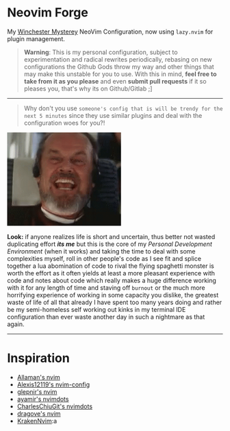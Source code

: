 # Neovim Forge

My [Winchester Mysterey](https://en.wikipedia.org/wiki/Winchester_Mystery_House) NeoVim Configuration, now using `lazy.nvim` for plugin management.

> **Warning**: This is my personal configuration, subject to experimentation and radical rewrites periodically, rebasing on new configurations the Github Gods throw my way and other things that may make this unstable for you to use. With this in mind, **feel free to take from it as you please** and even **submit pull requests** if it so pleases you, that's why its on Github/Gitlab ;]

---

> Why don't you use `someone's config that is will be trendy for the next 5 minutes` since they use similar plugins and deal with the configuration woes for you?!

![Jack Laughing](./assets/jack-nicholson-laugh.gif)

**Look:** if anyone realizes life is short and uncertain, thus better not wasted duplicating effort _**its me**_ but this is the core of my _Personal Development Environment_ (when it works) and taking the time to deal with some complexities myself, roll in other people's code as I see fit and splice together a lua abomination of code to rival the flying spaghetti monster is worth the effort as it often yields at least a more pleasant experience with code and notes about code which really makes a huge difference working with it for any length of time and staving off `burnout` or the much more horrifying experience of working in some capacity you dislike, the greatest waste of life of all that already I have spent too many years doing and rather be my semi-homeless self working out kinks in my terminal IDE configuration than ever waste another day in such a nightmare as that again.

---

# Inspiration

- [Allaman's nvim](https://github.com/Allaman/nvim)
- [Alexis12119's nvim-config](https://github.com/Alexis12119/nvim-config)
- [glepnir's nvim](https://github.com/glepnir/nvim)
- [ayamir's nvimdots](https://github.com/ayamir/nvimdots)
- [CharlesChiuGit's nvimdots](https://github.com/CharlesChiuGit/nvimdots.lua)
- [dragove's nvim](https://github.com/dragove/nvim)
- [KrakenNvim](https://github.com/dharmx/nvim):a
